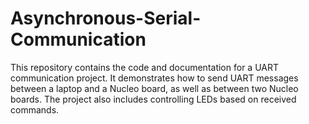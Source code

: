 # Asynchronous-Serial-Communication
This repository contains the code and documentation for a UART communication project. It demonstrates how to send UART messages between a laptop and a Nucleo board, as well as between two Nucleo boards. The project also includes controlling LEDs based on received commands.
